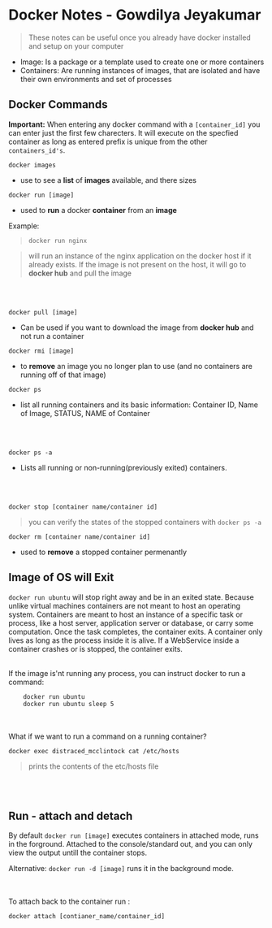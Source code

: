 #  Docker Notes - Gowdilya Jeyakumar
>These notes can be useful once you already have docker installed and setup on your computer

* Image: Is a package or a template used to create one or more containers
* Containers: Are running instances of images, that are isolated and have their own environments and set of processes

## Docker Commands

**Important:** When entering any docker command with a `[container_id]` you can enter just the first few charecters. It will execute on the specfied container as long as entered prefix is unique from the other `containers_id's`.

`docker images`
* use to see a **list** of **images** available, and there sizes

`docker run [image]`
 * used to **run** a docker **container** from an **image**

Example:
        
>`docker run nginx`

> will run an instance of the nginx application on the docker host if it already exists. If the image is not present on the host, it will go to **docker hub** and pull the image
<br/>
<br/>

`docker pull [image]`
* Can be used if you want to download the image from **docker hub** and not run a container

`docker rmi [image]`
* to **remove** an image you no longer plan to use (and no containers are running off of that image)

`docker ps`

* list all running containers and its basic information: Container ID, Name of Image, STATUS, NAME of Container
<br/>
<br/>
   
`docker ps -a`

* Lists all running or non-running(previously exited) containers.
<br/>
<br/>

`docker stop [container name/container id]`
>you can verify the states of the stopped containers with `docker ps -a`

`docker rm [container name/container id]`
* used to **remove** a stopped container permenantly


## Image of OS will Exit
`docker run ubuntu` will stop right away and be in an exited state.
Because unlike virtual machines containers are not meant to host an operating system. Containers are meant to host an instance of a specific task or process, like a host server, application server or database, or carry some computation. Once the task completes, the container exits. A container only lives as long as the process inside it is alive. If a WebService inside a container crashes or is stopped, the container exits.
<br/>
<br/>

If the image is'nt running any process, you can instruct docker to run a command:

        docker run ubuntu
        docker run ubuntu sleep 5
<br/>
<br/>
What if we want to run a command on a running container?

    docker exec distraced_mcclintock cat /etc/hosts
> prints the contents of the etc/hosts file

<br/>
<br/>

## Run - attach and detach
By default `docker run [image]` executes containers in attached mode, runs in the forground. Attached to the console/standard out, and you can only view the output untill the container stops.

Alternative: `docker run -d [image]` runs it in the background mode.

<br/>
<br/>
To attach back to the container run :

    docker attach [contianer_name/container_id]